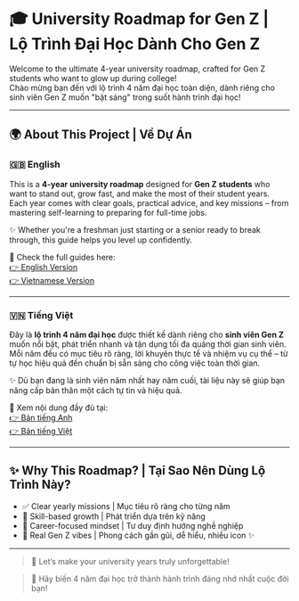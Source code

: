
# 🎓 University Roadmap for Gen Z | Lộ Trình Đại Học Dành Cho Gen Z

Welcome to the ultimate 4-year university roadmap, crafted for Gen Z students who want to glow up during college!  
Chào mừng bạn đến với lộ trình 4 năm đại học toàn diện, dành riêng cho sinh viên Gen Z muốn "bật sáng" trong suốt hành trình đại học!

---

## 🌍 About This Project | Về Dự Án

### 🇬🇧 English

This is a **4-year university roadmap** designed for **Gen Z students** who want to stand out, grow fast, and make the most of their student years.  
Each year comes with clear goals, practical advice, and key missions – from mastering self-learning to preparing for full-time jobs.

✨ Whether you're a freshman just starting or a senior ready to break through, this guide helps you level up confidently.

📁 Check the full guides here:  
[👉 English Version](https://github.com/Nyakkon/university-roadmap/blob/main/English.md)  
[👉 Vietnamese Version](https://github.com/Nyakkon/university-roadmap/blob/main/Vietnamese.md)

---

### 🇻🇳 Tiếng Việt

Đây là **lộ trình 4 năm đại học** được thiết kế dành riêng cho **sinh viên Gen Z** muốn nổi bật, phát triển nhanh và tận dụng tối đa quãng thời gian sinh viên.  
Mỗi năm đều có mục tiêu rõ ràng, lời khuyên thực tế và nhiệm vụ cụ thể – từ tự học hiệu quả đến chuẩn bị sẵn sàng cho công việc toàn thời gian.

✨ Dù bạn đang là sinh viên năm nhất hay năm cuối, tài liệu này sẽ giúp bạn nâng cấp bản thân một cách tự tin và hiệu quả.

📁 Xem nội dung đầy đủ tại:  
[👉 Bản tiếng Anh](https://github.com/Nyakkon/university-roadmap/blob/main/English.md)  
[👉 Bản tiếng Việt](https://github.com/Nyakkon/university-roadmap/blob/main/Vietnamese.md)

---

## ✨ Why This Roadmap? | Tại Sao Nên Dùng Lộ Trình Này?

- ✅ Clear yearly missions | Mục tiêu rõ ràng cho từng năm
- 🧠 Skill-based growth | Phát triển dựa trên kỹ năng
- 💼 Career-focused mindset | Tư duy định hướng nghề nghiệp
- 💬 Real Gen Z vibes | Phong cách gần gũi, dễ hiểu, nhiều icon ✨

---

> 🌈 Let’s make your university years truly unforgettable!

> 🌟 Hãy biến 4 năm đại học trở thành hành trình đáng nhớ nhất cuộc đời bạn!

